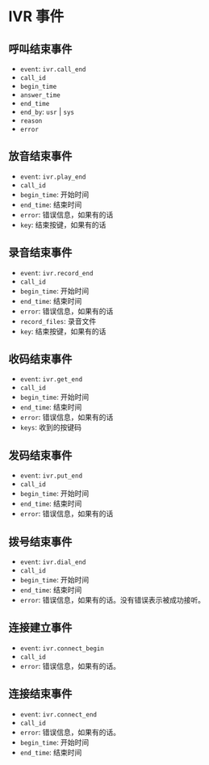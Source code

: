# IVR 事件

## 呼叫结束事件

- `event`: `ivr.call_end`
- `call_id`
- `begin_time`
- `answer_time`
- `end_time`
- `end_by`: `usr` | `sys`
- `reason`
- `error`

## 放音结束事件

- `event`: `ivr.play_end`
- `call_id`
- `begin_time`: 开始时间
- `end_time`: 结束时间
- `error`: 错误信息，如果有的话
- `key`: 结束按键，如果有的话

## 录音结束事件

- `event`: `ivr.record_end`
- `call_id`
- `begin_time`: 开始时间
- `end_time`: 结束时间
- `error`: 错误信息，如果有的话
- `record_files`: 录音文件
- `key`: 结束按键，如果有的话

## 收码结束事件

- `event`: `ivr.get_end`
- `call_id`
- `begin_time`: 开始时间
- `end_time`: 结束时间
- `error`: 错误信息，如果有的话
- `keys`: 收到的按键码

## 发码结束事件

- `event`: `ivr.put_end`
- `call_id`
- `begin_time`: 开始时间
- `end_time`: 结束时间
- `error`: 错误信息，如果有的话

## 拨号结束事件

- `event`: `ivr.dial_end`
- `call_id`
- `begin_time`: 开始时间
- `end_time`: 结束时间
- `error`: 错误信息，如果有的话。没有错误表示被成功接听。

## 连接建立事件

- `event`: `ivr.connect_begin`
- `call_id`
- `error`: 错误信息，如果有的话。

## 连接结束事件

- `event`: `ivr.connect_end`
- `call_id`
- `error`: 错误信息，如果有的话。
- `begin_time`: 开始时间
- `end_time`: 结束时间
